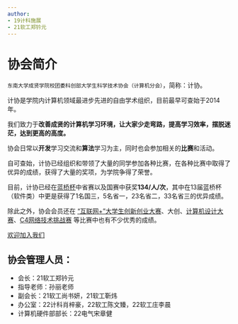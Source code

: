 ```yaml
---
author: 
- 19计科施展
- 21软工郑钤元
---
```

# 协会简介

`东南大学成贤学院校团委科创部大学生科学技术协会（计算机分会）`，简称：计协。

计协是学院内计算机领域最进步先进的自由学术组织，目前最早可查始于2014年。

<!-- 我们的目标是要**将成贤的计算机学习环境变得更好，让大家少走弯路，提高学习效率，摆脱迷茫，达到更高的高度。** -->

我们致力于**改善成贤的计算机学习环境，让大家少走弯路，提高学习效率，摆脱迷茫，达到更高的高度。**
<!-- 程序员这个领域有着技术迭代快、范围广、程度深的特点，不断地学习，才不会退步，学无止境。 -->

协会日常以**开发**学习交流和**算法**学习为主，同时也会参加相关的**比赛**和活动。

自可查始，计协已经组织和带领了大量的同学参加各种比赛，在各种比赛中取得了优异的成绩，获得了大量的奖项，为学院争得了荣誉。

目前，计协已经在[蓝桥杯](../比赛-/蓝桥杯.md)中省赛以及国赛中获奖**134/人/次**，其中在13届蓝桥杯（软件类）中更是获得了1名国三，5名省一，23名省二，33名省三的优异成绩。
<!-- 这里可以写一下和哪个主流学校获奖率相近，证明自己的领先性 -->

除此之外，协会会员还在 [“互联网+”大学生创新创业大赛](https://cy.ncss.cn/)、大创、[计算机设计大赛](http://jsjds.blcu.edu.cn/index.htm)、[C4网络技术挑战赛](https://www.saikr.com/vse/43659) 等比赛中也有不少优秀的成绩。


[欢迎加入我们](http://qm.qq.com/cgi-bin/qm/qr?_wv=1027&k=Nv-dbMiw6i2y5zDDziPkCzaCMPxLaWTT&authKey=l%2BdzCeRL16KL1OmAW8MEzFZI7IFEEaN6hdWgkWwXD2HpIr8LWOJQTCF6xxfgPD1A&noverify=0&group_code=580496367)


<!-- TODO：介绍其他东西，丰富一下，介绍一下硬件部 -->
## 协会管理人员：

- 会长：21软工郑钤元
- 指导老师：孙丽老师
- 副会长：21软工尚书妍，21软工靳炜
- 办公室：22计科肖梓豪，22软工陈文臻，22软工庄李晨
- 计算机硬件部部长：22电气宋章健
